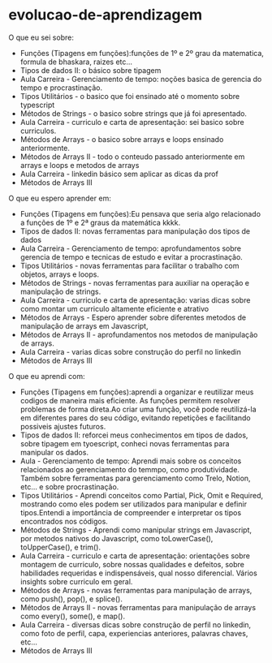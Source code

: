# evolucao-de-aprendizagem

  O que eu sei sobre:
*  Funções (Tipagens em funções):funções de 1º e 2º grau da matematica, formula de bhaskara, raizes etc...
*  Tipos de dados II: o básico sobre tipagem
*  Aula Carreira - Gerenciamento de tempo: noções basica de gerencia do tempo e procrastinação.
*  Tipos Utilitários - o basico que foi ensinado até o momento sobre typescript
*  Métodos de Strings - o basico sobre strings que já foi apresentado.
*  Aula Carreira - curriculo e carta de apresentação: sei basico sobre curriculos.
*  Métodos de Arrays - o basico sobre arrays e loops ensinado anteriormente.
*  Métodos de Arrays II - todo o conteudo passado anteriormente em arrays e loops e metodos de arrays
*  Aula Carreira - linkedin básico sem aplicar as dicas da prof
*  Métodos de Arrays III

  O que eu espero aprender em:
*  Funções (Tipagens em funções):Eu pensava que seria algo relacionado a funções de 1º e 2ª graus da matemática kkkk. 
*  Tipos de dados II: novas ferramentas para manipulação dos tipos de dados
*  Aula Carreira - Gerenciamento de tempo: aprofundamentos sobre gerencia de tempo e tecnicas de estudo e evitar a procrastinação.
*  Tipos Utilitários - novas ferramentas para facilitar o trabalho com objetos, arrays e loops.
*  Métodos de Strings - novas ferramentas para auxiliar na operação e manipulação de strings.
*  Aula Carreira - curriculo e carta de apresentação: varias dicas sobre como montar um curriculo altamente eficiente e atrativo
*  Métodos de Arrays - Espero aprender sobre diferentes metodos de manipulação de arrays em Javascript,
*  Métodos de Arrays II - aprofundamentos nos metodos de manipulação de arrays.
*  Aula Carreira - varias dicas sobre construção do perfil no linkedin
*  Métodos de Arrays III

  O que eu aprendi com:
*  Funções (Tipagens em funções):aprendi a organizar e reutilizar meus codigos de maneira mais eficiente. As funções permitem resolver problemas de forma direta.Ao criar uma função, você pode reutilizá-la em diferentes pares do seu código, evitando repetições e facilitando possiveis ajustes futuros.
*  Tipos de dados II: reforcei meus conhecimentos em tipos de dados, sobre tipagem em tyoescript, conheci novas ferramentas para manipular os dados.
*  Aula  - Gerenciamento de tempo: Aprendi mais sobre os conceitos relacionados ao gerenciamento do temmpo, como produtividade. Também sobre ferramentas para gerenciamento como Trelo, Notion, etc... e
  sobre procrastinação.
*  Tipos Utilitários - Aprendi conceitos como Partial, Pick, Omit e Required, mostrando como eles podem ser utilizados para manipular e definir tipos.Entendi a importância de compreender e interpretar os tipos encontrados nos códigos.
*  Métodos de Strings - Aprendi como manipular strings em Javascript, por metodos nativos do Javascript, como toLowerCase(), toUpperCase(), e trim().
*  Aula Carreira - curriculo e carta de apresentação: orientações sobre montagem de curriculo, sobre nossas qualidades e defeitos, sobre habilidades requeridas e indispensáveis, qual nosso diferencial. Vários insights sobre curriculo em geral.
*  Métodos de Arrays - novas ferramentas para manipulação de arrays, como push(), pop(), e splice().
*  Métodos de Arrays II - novas ferramentas para manipulação de arrays como every(), some(), e map().
*  Aula Carreira - diversas dicas sobre construção de perfil no linkedin, como foto de perfil, capa, experiencias anteriores, palavras chaves, etc...
*  Métodos de Arrays III
